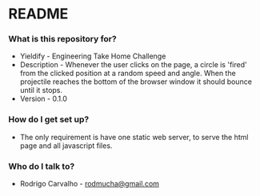 # README #

### What is this repository for? ###

* Yieldify - Engineering Take Home Challenge
* Description - Whenever the user clicks on the page, a circle is 'fired' from the clicked position at a random speed and angle. When the projectile reaches the bottom of the browser window it should bounce until it stops.
* Version - 0.1.0

### How do I get set up? ###

* The only requirement is have one static web server, to serve the html page and all javascript files.

### Who do I talk to? ###

* Rodrigo Carvalho - rodmucha@gmail.com